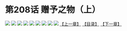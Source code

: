# 第208话 赠予之物（上）
![](https://mhpic.xiaomingtaiji.net/comic/D/斗破苍穹拆分版/208话/1.jpg-zymk.middle.webp)
![](https://mhpic.xiaomingtaiji.net/comic/D/斗破苍穹拆分版/208话/2.jpg-zymk.middle.webp)
![](https://mhpic.xiaomingtaiji.net/comic/D/斗破苍穹拆分版/208话/3.jpg-zymk.middle.webp)
![](https://mhpic.xiaomingtaiji.net/comic/D/斗破苍穹拆分版/208话/4.jpg-zymk.middle.webp)
![](https://mhpic.xiaomingtaiji.net/comic/D/斗破苍穹拆分版/208话/5.jpg-zymk.middle.webp)
![](https://mhpic.xiaomingtaiji.net/comic/D/斗破苍穹拆分版/208话/6.jpg-zymk.middle.webp)
![](https://mhpic.xiaomingtaiji.net/comic/D/斗破苍穹拆分版/208话/7.jpg-zymk.middle.webp)
![](https://mhpic.xiaomingtaiji.net/comic/D/斗破苍穹拆分版/208话/8.jpg-zymk.middle.webp)
![](https://mhpic.xiaomingtaiji.net/comic/D/斗破苍穹拆分版/208话/9.jpg-zymk.middle.webp)
[【上一章】](./207.md)
[【目录】](./README.md)
[【下一章】](./209.md)
